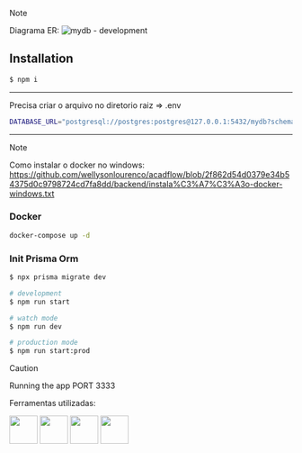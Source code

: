 

> [!NOTE]
> Diagrama ER: 
![mydb - development](https://github.com/user-attachments/assets/5bed29d3-89df-47dc-8729-69d4f87aa0d7)


## Installation

```bash
$ npm i
```

---------------

Precisa criar o arquivo no diretorio raiz => .env

```bash
DATABASE_URL="postgresql://postgres:postgres@127.0.0.1:5432/mydb?schema=development"
```
---------------

> [!NOTE]
Como instalar o docker no windows:
https://github.com/wellysonlourenco/acadflow/blob/2f862d54d0379e34b54375d0c9798724cd7fa8dd/backend/instala%C3%A7%C3%A3o-docker-windows.txt

### Docker 
```bash
docker-compose up -d
```



### Init Prisma Orm
```java
$ npx prisma migrate dev
```


```bash
# development
$ npm run start

# watch mode
$ npm run dev

# production mode
$ npm run start:prod
```

> [!CAUTION]
> Running the app PORT 3333


Ferramentas utilizadas:
<div style = "display: inline">
  <img src="https://cdn.jsdelivr.net/gh/devicons/devicon@latest/icons/nestjs/nestjs-original.svg" width="50px"/>          
  <img src="https://cdn.jsdelivr.net/gh/devicons/devicon@latest/icons/postgresql/postgresql-plain-wordmark.svg" width="50px"/> 
  <img src="https://cdn.jsdelivr.net/gh/devicons/devicon@latest/icons/prisma/prisma-original.svg" width="50px"/>
  <img src="https://cdn.jsdelivr.net/gh/devicons/devicon@latest/icons/docker/docker-original-wordmark.svg" width="50px" />     
</div>
